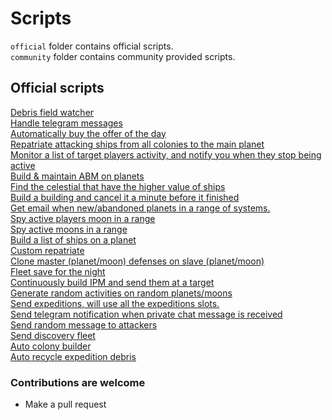 # Scripts

`official` folder contains official scripts.  
`community` folder contains community provided scripts.  

## Official scripts

[Debris field watcher](official/debris_field_watcher.go)  
[Handle telegram messages](official/handle_telegram_msg.go)  
[Automatically buy the offer of the day](official/buy_offer_of_the_day.go)  
[Repatriate attacking ships from all colonies to the main planet](official/repat_att_ships.go)  
[Monitor a list of target players activity, and notify you when they stop being active](official/hunter.go)  
[Build & maintain ABM on planets](official/abm_builder.go)  
[Find the celestial that have the higher value of ships](official/find_master.go)  
[Build a building and cancel it a minute before it finished](official/build_cancel.go)  
[Get email when new/abandoned planets in a range of systems.](official/watch_systems.go)  
[Spy active players moon in a range](official/spy_active_moons.go)  
[Spy active moons in a range](official/spy_moons_activity.go)  
[Build a list of ships on a planet](official/ships_builder.go)  
[Custom repatriate](official/repatriate.go)  
[Clone master (planet/moon) defenses on slave (planet/moon)](official/clone_defenses.go)  
[Fleet save for the night](official/night_fleet_save.go)  
[Continuously build IPM and send them at a target](official/ipm.go)  
[Generate random activities on random planets/moons](official/activities.go)  
[Send expeditions, will use all the expeditions slots.](official/expeditions.go)  
[Send telegram notification when private chat message is received](official/private_chat_notifications.go)  
[Send random message to attackers](official/message_attackers.go)  
[Send discovery fleet](official/send_discovery_fleet.go)  
[Auto colony builder](official/auto_colony_builder.go)  
[Auto recycle expedition debris](official/automatic-recycle-expedition-debris.go)  

### Contributions are welcome

- Make a pull request
